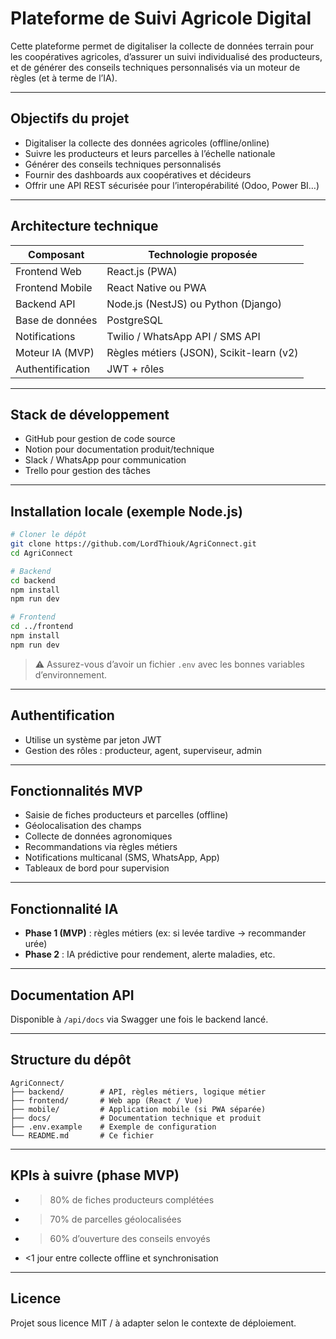 #  Plateforme de Suivi Agricole Digital

Cette plateforme permet de digitaliser la collecte de données terrain pour les coopératives agricoles, d’assurer un suivi individualisé des producteurs, et de générer des conseils techniques personnalisés via un moteur de règles (et à terme de l’IA).

---

##  Objectifs du projet

-  Digitaliser la collecte des données agricoles (offline/online)
-  Suivre les producteurs et leurs parcelles à l’échelle nationale
-  Générer des conseils techniques personnalisés
-  Fournir des dashboards aux coopératives et décideurs
-  Offrir une API REST sécurisée pour l’interopérabilité (Odoo, Power BI…)

---

##  Architecture technique

| Composant       | Technologie proposée |
|-----------------|----------------------|
| Frontend Web    | React.js (PWA)       |
| Frontend Mobile | React Native ou PWA  |
| Backend API     | Node.js (NestJS) ou Python (Django) |
| Base de données | PostgreSQL           |
| Notifications   | Twilio / WhatsApp API / SMS API |
| Moteur IA (MVP) | Règles métiers (JSON), Scikit-learn (v2) |
| Authentification| JWT + rôles          |

---

##  Stack de développement

- GitHub pour gestion de code source
- Notion pour documentation produit/technique
- Slack / WhatsApp pour communication
- Trello  pour gestion des tâches

---

##  Installation locale (exemple Node.js)

```bash
# Cloner le dépôt
git clone https://github.com/LordThiouk/AgriConnect.git
cd AgriConnect

# Backend
cd backend
npm install
npm run dev

# Frontend
cd ../frontend
npm install
npm run dev
````

> ⚠ Assurez-vous d’avoir un fichier `.env` avec les bonnes variables d’environnement.

---

##  Authentification

* Utilise un système par jeton JWT
* Gestion des rôles : producteur, agent, superviseur, admin

---

##  Fonctionnalités MVP

* Saisie de fiches producteurs et parcelles (offline)
* Géolocalisation des champs
* Collecte de données agronomiques
* Recommandations via règles métiers
* Notifications multicanal (SMS, WhatsApp, App)
* Tableaux de bord pour supervision

---

##  Fonctionnalité IA

* **Phase 1 (MVP)** : règles métiers (ex: si levée tardive → recommander urée)
* **Phase 2** : IA prédictive pour rendement, alerte maladies, etc.

---

##  Documentation API

Disponible à `/api/docs` via Swagger une fois le backend lancé.

---

##  Structure du dépôt

```
AgriConnect/
├── backend/        # API, règles métiers, logique métier
├── frontend/       # Web app (React / Vue)
├── mobile/         # Application mobile (si PWA séparée)
├── docs/           # Documentation technique et produit
├── .env.example    # Exemple de configuration
└── README.md       # Ce fichier
```

---

##  KPIs à suivre (phase MVP)

* > 80% de fiches producteurs complétées
* > 70% de parcelles géolocalisées
* > 60% d’ouverture des conseils envoyés
* <1 jour entre collecte offline et synchronisation

---

##  Licence

Projet sous licence MIT / à adapter selon le contexte de déploiement.



